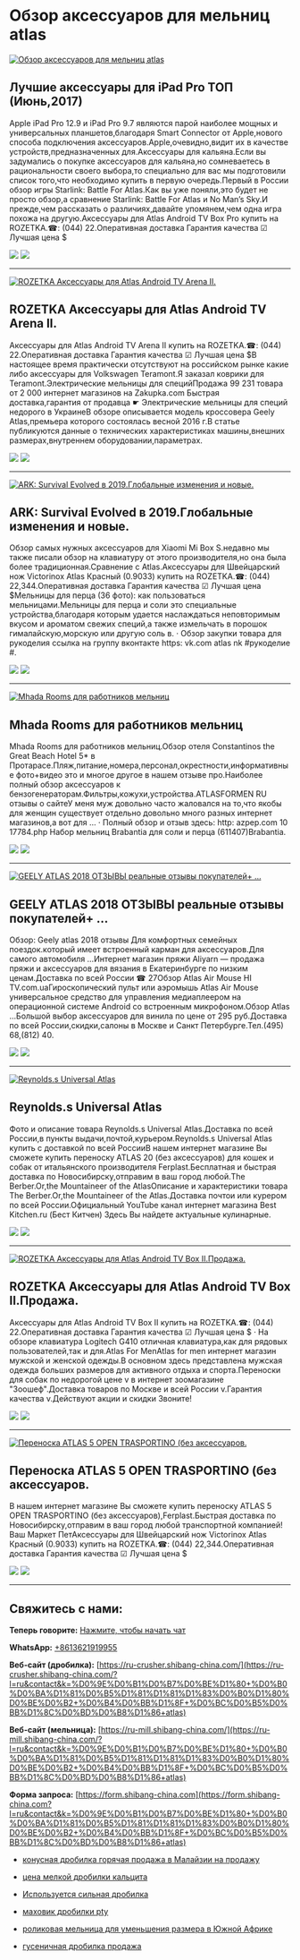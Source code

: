 # Обзор аксессуаров для мельниц atlas

<a href="https://swt.shibang-china.com/?l=ru&img&k=%D0%9E%D0%B1%D0%B7%D0%BE%D1%80+%D0%B0%D0%BA%D1%81%D0%B5%D1%81%D1%81%D1%83%D0%B0%D1%80%D0%BE%D0%B2+%D0%B4%D0%BB%D1%8F+%D0%BC%D0%B5%D0%BB%D1%8C%D0%BD%D0%B8%D1%86+atlas" target="_blank">![Обзор аксессуаров для мельниц atlas](http://static.shibang-china.com/all-800x300/1512.jpg)</a>

## Лучшие аксессуары для iPad Pro ТОП (Июнь,2017)
Apple iPad Pro 12.9 и iPad Pro 9.7 являются парой наиболее мощных и универсальных планшетов,благодаря Smart Connector от Apple,нового способа подключения аксессуаров.Apple,очевидно,видит их в качестве устройств,предназначенных для.Аксессуары для кальяна.Если вы задумались о покупке аксессуаров для кальяна,но сомневаетесь в рациональности своего выбора,то специально для вас мы подготовили список того,что необходимо купить в первую очередь.Первый в России обзор игры Starlink: Battle For Atlas.Как вы уже поняли,это будет не просто обзор,а сравнение Starlink: Battle For Atlas и No Man’s Sky.И прежде,чем рассказать о различиях,давайте упомянем,чем одна игра похожа на другую.Аксессуары для Atlas Android TV Box Pro купить на ROZETKA.☎: (044) 22.Оперативная доставка Гарантия качества ☑ Лучшая цена $


<a href="https://whatsapp.shibangsoft.com/WhatsApp.php" target="_blank" title="WhatsApp">![](http://static.shibang-china.com/icon/whatsapp.png)</a> <a href="https://swt.shibang-china.com/?l=ru&icon&k=%D0%9E%D0%B1%D0%B7%D0%BE%D1%80+%D0%B0%D0%BA%D1%81%D0%B5%D1%81%D1%81%D1%83%D0%B0%D1%80%D0%BE%D0%B2+%D0%B4%D0%BB%D1%8F+%D0%BC%D0%B5%D0%BB%D1%8C%D0%BD%D0%B8%D1%86+atlas" target="_blank">![](http://static.shibang-china.com/icon/chat-ru.png)</a>

---

<a href="https://swt.shibang-china.com/?l=ru&img&k=%D0%9E%D0%B1%D0%B7%D0%BE%D1%80+%D0%B0%D0%BA%D1%81%D0%B5%D1%81%D1%81%D1%83%D0%B0%D1%80%D0%BE%D0%B2+%D0%B4%D0%BB%D1%8F+%D0%BC%D0%B5%D0%BB%D1%8C%D0%BD%D0%B8%D1%86+atlas" target="_blank">![ROZETKA Аксессуары для Atlas Android TV Arena II.](http://static.shibang-china.com/all-800x300/959.jpg)</a>

## ROZETKA Аксессуары для Atlas Android TV Arena II.
Аксессуары для Atlas Android TV Arena II купить на ROZETKA.☎: (044) 22.Оперативная доставка Гарантия качества ☑ Лучшая цена $В настоящее время практически отсутствуют на российском рынке какие либо аксессуары для Volkswagen Teramont.Я заказал коврики для Teramont.Электрические мельницы для специйПродажа 99 231 товара от 2 000 интернет магазинов на Zakupka.com Быстрая доставка,гарантия от продавца ☛ Электрические мельницы для специй недорого в УкраинеВ обзоре описывается модель кроссовера Geely Atlas,премьера которого состоялась весной 2016 г.В статье публикуются данные о технических характеристиках машины,внешних размерах,внутреннем оборудовании,параметрах.


<a href="https://whatsapp.shibangsoft.com/WhatsApp.php" target="_blank" title="WhatsApp">![](http://static.shibang-china.com/icon/whatsapp.png)</a> <a href="https://swt.shibang-china.com/?l=ru&icon&k=%D0%9E%D0%B1%D0%B7%D0%BE%D1%80+%D0%B0%D0%BA%D1%81%D0%B5%D1%81%D1%81%D1%83%D0%B0%D1%80%D0%BE%D0%B2+%D0%B4%D0%BB%D1%8F+%D0%BC%D0%B5%D0%BB%D1%8C%D0%BD%D0%B8%D1%86+atlas" target="_blank">![](http://static.shibang-china.com/icon/chat-ru.png)</a>

---

<a href="https://swt.shibang-china.com/?l=ru&img&k=%D0%9E%D0%B1%D0%B7%D0%BE%D1%80+%D0%B0%D0%BA%D1%81%D0%B5%D1%81%D1%81%D1%83%D0%B0%D1%80%D0%BE%D0%B2+%D0%B4%D0%BB%D1%8F+%D0%BC%D0%B5%D0%BB%D1%8C%D0%BD%D0%B8%D1%86+atlas" target="_blank">![ARK: Survival Evolved в 2019.Глобальные изменения и новые.](http://static.shibang-china.com/all-800x300/189.jpg)</a>

## ARK: Survival Evolved в 2019.Глобальные изменения и новые.
Обзор самых нужных аксессуаров для Xiaomi Mi Box S.недавно мы также писали обзор на клавиатуру от этого производителя,но она была более традиционная.Сравнение с Atlas.Аксессуары для Швейцарский нож Victorinox Atlas Красный (0.9033) купить на ROZETKA.☎: (044) 22,344.Оперативная доставка Гарантия качества ☑ Лучшая цена $Мельницы для перца (36 фото): как пользоваться мельницами.Мельницы для перца и соли это специальные устройства,благодаря которым удается наслаждаться неповторимым вкусом и ароматом свежих специй,а также измельчать в порошок гималайскую,морскую или другую соль в.&nbsp;&#0183;&#32;Обзор закупки товара для рукоделия ссылка на группу вконтакте https: vk.com atlas nk #рукоделие #.


<a href="https://whatsapp.shibangsoft.com/WhatsApp.php" target="_blank" title="WhatsApp">![](http://static.shibang-china.com/icon/whatsapp.png)</a> <a href="https://swt.shibang-china.com/?l=ru&icon&k=%D0%9E%D0%B1%D0%B7%D0%BE%D1%80+%D0%B0%D0%BA%D1%81%D0%B5%D1%81%D1%81%D1%83%D0%B0%D1%80%D0%BE%D0%B2+%D0%B4%D0%BB%D1%8F+%D0%BC%D0%B5%D0%BB%D1%8C%D0%BD%D0%B8%D1%86+atlas" target="_blank">![](http://static.shibang-china.com/icon/chat-ru.png)</a>

---

<a href="https://swt.shibang-china.com/?l=ru&img&k=%D0%9E%D0%B1%D0%B7%D0%BE%D1%80+%D0%B0%D0%BA%D1%81%D0%B5%D1%81%D1%81%D1%83%D0%B0%D1%80%D0%BE%D0%B2+%D0%B4%D0%BB%D1%8F+%D0%BC%D0%B5%D0%BB%D1%8C%D0%BD%D0%B8%D1%86+atlas" target="_blank">![Mhada Rooms для работников мельниц](http://static.shibang-china.com/all-800x300/767.jpg)</a>

## Mhada Rooms для работников мельниц
Mhada Rooms для работников мельниц.Обзор отеля Constantinos the Great Beach Hotel 5* в Протарасе.Пляж,питание,номера,персонал,окрестности,информативные фото+видео это и многое другое в нашем отзыве про.Наиболее полный обзор аксессуаров к бензогенераторам.Фильтры,кожухи,устройства.ATLASFORMEN RU отзывы о сайтеУ меня муж довольно часто жаловался на то,что якобы для женщин существует отдельно довольно много разных интернет магазинов,а вот для …&nbsp;&#0183;&#32;Полный обзор и отзыв здесь: http: azpep.com 10 17784.php Набор мельниц Brabantia для соли и перца (611407)Brabantia.


<a href="https://whatsapp.shibangsoft.com/WhatsApp.php" target="_blank" title="WhatsApp">![](http://static.shibang-china.com/icon/whatsapp.png)</a> <a href="https://swt.shibang-china.com/?l=ru&icon&k=%D0%9E%D0%B1%D0%B7%D0%BE%D1%80+%D0%B0%D0%BA%D1%81%D0%B5%D1%81%D1%81%D1%83%D0%B0%D1%80%D0%BE%D0%B2+%D0%B4%D0%BB%D1%8F+%D0%BC%D0%B5%D0%BB%D1%8C%D0%BD%D0%B8%D1%86+atlas" target="_blank">![](http://static.shibang-china.com/icon/chat-ru.png)</a>

---

<a href="https://swt.shibang-china.com/?l=ru&img&k=%D0%9E%D0%B1%D0%B7%D0%BE%D1%80+%D0%B0%D0%BA%D1%81%D0%B5%D1%81%D1%81%D1%83%D0%B0%D1%80%D0%BE%D0%B2+%D0%B4%D0%BB%D1%8F+%D0%BC%D0%B5%D0%BB%D1%8C%D0%BD%D0%B8%D1%86+atlas" target="_blank">![GEELY ATLAS 2018 ОТЗЫВЫ реальные отзывы покупателей+ …](http://static.shibang-china.com/all-800x300/1425.jpg)</a>

## GEELY ATLAS 2018 ОТЗЫВЫ реальные отзывы покупателей+ …
Обзор: Geely atlas 2018 отзывы Для комфортных семейных поездок.который имеет встроенный карман для аксессуаров.Для самого автомобиля …Интернет магазин пряжи Aliyarn — продажа пряжи и аксессуаров для вязания в Екатеринбурге по низким ценам.Доставка по всей России ☎ 27Обзор Atlas Air Mouse HI TV.com.uaГироскопический пульт или аэромышь Atlas Air Mouse универсальное средство для управления медиаплеером на операционной системе Android со встроенным микрофоном.Обзор Atlas …Большой выбор аксессуаров для винила по цене от 295 руб.Доставка по всей России,скидки,салоны в Москве и Санкт Петербурге.Тел.(495) 68,(812) 40.


<a href="https://whatsapp.shibangsoft.com/WhatsApp.php" target="_blank" title="WhatsApp">![](http://static.shibang-china.com/icon/whatsapp.png)</a> <a href="https://swt.shibang-china.com/?l=ru&icon&k=%D0%9E%D0%B1%D0%B7%D0%BE%D1%80+%D0%B0%D0%BA%D1%81%D0%B5%D1%81%D1%81%D1%83%D0%B0%D1%80%D0%BE%D0%B2+%D0%B4%D0%BB%D1%8F+%D0%BC%D0%B5%D0%BB%D1%8C%D0%BD%D0%B8%D1%86+atlas" target="_blank">![](http://static.shibang-china.com/icon/chat-ru.png)</a>

---

<a href="https://swt.shibang-china.com/?l=ru&img&k=%D0%9E%D0%B1%D0%B7%D0%BE%D1%80+%D0%B0%D0%BA%D1%81%D0%B5%D1%81%D1%81%D1%83%D0%B0%D1%80%D0%BE%D0%B2+%D0%B4%D0%BB%D1%8F+%D0%BC%D0%B5%D0%BB%D1%8C%D0%BD%D0%B8%D1%86+atlas" target="_blank">![Reynolds.s Universal Atlas](http://static.shibang-china.com/all-800x300/547.jpg)</a>

## Reynolds.s Universal Atlas
Фото и описание товара Reynolds.s Universal Atlas.Доставка по всей России,в пункты выдачи,почтой,курьером.Reynolds.s Universal Atlas купить с доставкой по всей РоссииВ нашем интернет магазине Вы сможете купить переноску ATLAS 20 (без аксессуаров) для кошек и собак от итальянского производителя Ferplast.Бесплатная и быстрая доставка по Новосибирску,отправим в ваш город любой.The Berber.Or,the Mountaineer of the AtlasОписание и характеристики товара The Berber.Or,the Mountaineer of the Atlas.Доставка почтои или курером по всей России.Официальный YouTube канал интернет магазина Best Kitchen.ru (Бест Китчен) Здесь Вы найдете актуальные кулинарные.


<a href="https://whatsapp.shibangsoft.com/WhatsApp.php" target="_blank" title="WhatsApp">![](http://static.shibang-china.com/icon/whatsapp.png)</a> <a href="https://swt.shibang-china.com/?l=ru&icon&k=%D0%9E%D0%B1%D0%B7%D0%BE%D1%80+%D0%B0%D0%BA%D1%81%D0%B5%D1%81%D1%81%D1%83%D0%B0%D1%80%D0%BE%D0%B2+%D0%B4%D0%BB%D1%8F+%D0%BC%D0%B5%D0%BB%D1%8C%D0%BD%D0%B8%D1%86+atlas" target="_blank">![](http://static.shibang-china.com/icon/chat-ru.png)</a>

---

<a href="https://swt.shibang-china.com/?l=ru&img&k=%D0%9E%D0%B1%D0%B7%D0%BE%D1%80+%D0%B0%D0%BA%D1%81%D0%B5%D1%81%D1%81%D1%83%D0%B0%D1%80%D0%BE%D0%B2+%D0%B4%D0%BB%D1%8F+%D0%BC%D0%B5%D0%BB%D1%8C%D0%BD%D0%B8%D1%86+atlas" target="_blank">![ROZETKA Аксессуары для Atlas Android TV Box II.Продажа.](http://static.shibang-china.com/all-800x300/407.jpg)</a>

## ROZETKA Аксессуары для Atlas Android TV Box II.Продажа.
Аксессуары для Atlas Android TV Box II купить на ROZETKA.☎: (044) 22.Оперативная доставка Гарантия качества ☑ Лучшая цена $&nbsp;&#0183;&#32;На обзоре клавиатура Logitech G410 отличная клавиатура,как для рядовых пользователей,так и для.Atlas For MenAtlas for men интернет магазин мужской и женской одежды.В основном здесь представлена мужская одежда больших размеров для активного отдыха и спорта.Переноски для собак по недорогой цене v в интернет зоомагазине &quot;Зоошеф&quot;.Доставка товаров по Москве и всей России v.Гарантия качества v.Действуют акции и скидки Звоните!


<a href="https://whatsapp.shibangsoft.com/WhatsApp.php" target="_blank" title="WhatsApp">![](http://static.shibang-china.com/icon/whatsapp.png)</a> <a href="https://swt.shibang-china.com/?l=ru&icon&k=%D0%9E%D0%B1%D0%B7%D0%BE%D1%80+%D0%B0%D0%BA%D1%81%D0%B5%D1%81%D1%81%D1%83%D0%B0%D1%80%D0%BE%D0%B2+%D0%B4%D0%BB%D1%8F+%D0%BC%D0%B5%D0%BB%D1%8C%D0%BD%D0%B8%D1%86+atlas" target="_blank">![](http://static.shibang-china.com/icon/chat-ru.png)</a>

---

<a href="https://swt.shibang-china.com/?l=ru&img&k=%D0%9E%D0%B1%D0%B7%D0%BE%D1%80+%D0%B0%D0%BA%D1%81%D0%B5%D1%81%D1%81%D1%83%D0%B0%D1%80%D0%BE%D0%B2+%D0%B4%D0%BB%D1%8F+%D0%BC%D0%B5%D0%BB%D1%8C%D0%BD%D0%B8%D1%86+atlas" target="_blank">![Переноска ATLAS 5 OPEN TRASPORTINO (без аксессуаров.](http://static.shibang-china.com/all-800x300/1181.jpg)</a>

## Переноска ATLAS 5 OPEN TRASPORTINO (без аксессуаров.
В нашем интернет магазине Вы сможете купить переноску ATLAS 5 OPEN TRASPORTINO (без аксессуаров),Ferplast.Быстрая доставка по Новосибирску,отправим в ваш город любой транспортной компанией! Ваш Маркет ПетАксессуары для Швейцарский нож Victorinox Atlas Красный (0.9033) купить на ROZETKA.☎: (044) 22,344.Оперативная доставка Гарантия качества ☑ Лучшая цена $

<a href="https://whatsapp.shibangsoft.com/WhatsApp.php" target="_blank" title="WhatsApp">![](http://static.shibang-china.com/icon/whatsapp.png)</a> <a href="https://swt.shibang-china.com/?l=ru&icon&k=%D0%9E%D0%B1%D0%B7%D0%BE%D1%80+%D0%B0%D0%BA%D1%81%D0%B5%D1%81%D1%81%D1%83%D0%B0%D1%80%D0%BE%D0%B2+%D0%B4%D0%BB%D1%8F+%D0%BC%D0%B5%D0%BB%D1%8C%D0%BD%D0%B8%D1%86+atlas" target="_blank">![](http://static.shibang-china.com/icon/chat-ru.png)</a>

---
## Свяжитесь с нами:

**Теперь говорите:** [Нажмите, чтобы начать чат](https://swt.shibang-china.com?l=ru&contact&k=%D0%9E%D0%B1%D0%B7%D0%BE%D1%80+%D0%B0%D0%BA%D1%81%D0%B5%D1%81%D1%81%D1%83%D0%B0%D1%80%D0%BE%D0%B2+%D0%B4%D0%BB%D1%8F+%D0%BC%D0%B5%D0%BB%D1%8C%D0%BD%D0%B8%D1%86+atlas)

**WhatsApp:**  [+8613621919955](https://whatsapp.shibangsoft.com/WhatsApp.php)

**Веб-сайт (дробилка):** [https://ru-crusher.shibang-china.com/](https://ru-crusher.shibang-china.com/?l=ru&contact&k=%D0%9E%D0%B1%D0%B7%D0%BE%D1%80+%D0%B0%D0%BA%D1%81%D0%B5%D1%81%D1%81%D1%83%D0%B0%D1%80%D0%BE%D0%B2+%D0%B4%D0%BB%D1%8F+%D0%BC%D0%B5%D0%BB%D1%8C%D0%BD%D0%B8%D1%86+atlas)

**Веб-сайт (мельница):** [https://ru-mill.shibang-china.com/](https://ru-mill.shibang-china.com/?l=ru&contact&k=%D0%9E%D0%B1%D0%B7%D0%BE%D1%80+%D0%B0%D0%BA%D1%81%D0%B5%D1%81%D1%81%D1%83%D0%B0%D1%80%D0%BE%D0%B2+%D0%B4%D0%BB%D1%8F+%D0%BC%D0%B5%D0%BB%D1%8C%D0%BD%D0%B8%D1%86+atlas)

**Форма запроса:** [https://form.shibang-china.com](https://form.shibang-china.com?l=ru&contact&k=%D0%9E%D0%B1%D0%B7%D0%BE%D1%80+%D0%B0%D0%BA%D1%81%D0%B5%D1%81%D1%81%D1%83%D0%B0%D1%80%D0%BE%D0%B2+%D0%B4%D0%BB%D1%8F+%D0%BC%D0%B5%D0%BB%D1%8C%D0%BD%D0%B8%D1%86+atlas)

* [конусная дробилка горячая продажа в Малайзии на продажу](../134/%D0%BA%D0%BE%D0%BD%D1%83%D1%81%D0%BD%D0%B0%D1%8F%20%D0%B4%D1%80%D0%BE%D0%B1%D0%B8%D0%BB%D0%BA%D0%B0%20%D0%B3%D0%BE%D1%80%D1%8F%D1%87%D0%B0%D1%8F%20%D0%BF%D1%80%D0%BE%D0%B4%D0%B0%D0%B6%D0%B0%20%D0%B2%20%D0%9C%D0%B0%D0%BB%D0%B0%D0%B9%D0%B7%D0%B8%D0%B8%20%D0%BD%D0%B0%20%D0%BF%D1%80%D0%BE%D0%B4%D0%B0%D0%B6%D1%83.md)

* [цена мелкой дробилки кальцита](../132/%D1%86%D0%B5%D0%BD%D0%B0%20%D0%BC%D0%B5%D0%BB%D0%BA%D0%BE%D0%B9%20%D0%B4%D1%80%D0%BE%D0%B1%D0%B8%D0%BB%D0%BA%D0%B8%20%D0%BA%D0%B0%D0%BB%D1%8C%D1%86%D0%B8%D1%82%D0%B0.md)

* [Используется сильная дробилка](../135/%D0%98%D1%81%D0%BF%D0%BE%D0%BB%D1%8C%D0%B7%D1%83%D0%B5%D1%82%D1%81%D1%8F%20%D1%81%D0%B8%D0%BB%D1%8C%D0%BD%D0%B0%D1%8F%20%D0%B4%D1%80%D0%BE%D0%B1%D0%B8%D0%BB%D0%BA%D0%B0.md)

* [маховик дробилки pty](../133/%D0%BC%D0%B0%D1%85%D0%BE%D0%B2%D0%B8%D0%BA%20%D0%B4%D1%80%D0%BE%D0%B1%D0%B8%D0%BB%D0%BA%D0%B8%20pty.md)

* [роликовая мельница для уменьшения размера в Южной Африке](../135/%D1%80%D0%BE%D0%BB%D0%B8%D0%BA%D0%BE%D0%B2%D0%B0%D1%8F%20%D0%BC%D0%B5%D0%BB%D1%8C%D0%BD%D0%B8%D1%86%D0%B0%20%D0%B4%D0%BB%D1%8F%20%D1%83%D0%BC%D0%B5%D0%BD%D1%8C%D1%88%D0%B5%D0%BD%D0%B8%D1%8F%20%D1%80%D0%B0%D0%B7%D0%BC%D0%B5%D1%80%D0%B0%20%D0%B2%20%D0%AE%D0%B6%D0%BD%D0%BE%D0%B9%20%D0%90%D1%84%D1%80%D0%B8%D0%BA%D0%B5.md)

* [гусеничная дробилка продажа](../133/%D0%B3%D1%83%D1%81%D0%B5%D0%BD%D0%B8%D1%87%D0%BD%D0%B0%D1%8F%20%D0%B4%D1%80%D0%BE%D0%B1%D0%B8%D0%BB%D0%BA%D0%B0%20%D0%BF%D1%80%D0%BE%D0%B4%D0%B0%D0%B6%D0%B0.md)